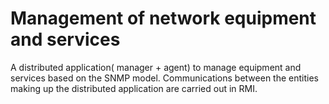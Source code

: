 # Management of network equipment and services
A distributed application( manager + agent) to manage equipment and services based on the SNMP model. Communications between the entities making up the distributed application are carried out in RMI.
